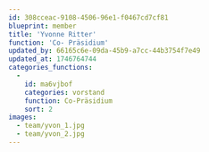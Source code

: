 ```yaml
---
id: 308cceac-9108-4506-96e1-f0467cd7cf81
blueprint: member
title: 'Yvonne Ritter'
function: 'Co- Präsidium'
updated_by: 66165c6e-09da-45b9-a7cc-44b3754f7e49
updated_at: 1746764744
categories_functions:
  -
    id: ma6vjbof
    categories: vorstand
    function: Co-Präsidium
    sort: 2
images:
  - team/yvon_1.jpg
  - team/yvon_2.jpg
---
```

